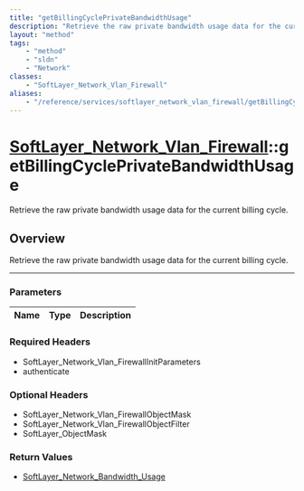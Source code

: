 ```yaml
---
title: "getBillingCyclePrivateBandwidthUsage"
description: "Retrieve the raw private bandwidth usage data for the current billing cycle."
layout: "method"
tags:
    - "method"
    - "sldn"
    - "Network"
classes:
    - "SoftLayer_Network_Vlan_Firewall"
aliases:
    - "/reference/services/softlayer_network_vlan_firewall/getBillingCyclePrivateBandwidthUsage"
---
```

# [SoftLayer_Network_Vlan_Firewall](/reference/services/SoftLayer_Network_Vlan_Firewall)::getBillingCyclePrivateBandwidthUsage


Retrieve the raw private bandwidth usage data for the current billing cycle.


## Overview 
Retrieve the raw private bandwidth usage data for the current billing cycle.

-----

### Parameters 
|Name | Type | Description |
| --- | --- | --- |


### Required Headers
* SoftLayer_Network_Vlan_FirewallInitParameters
* authenticate


### Optional Headers
* SoftLayer_Network_Vlan_FirewallObjectMask
* SoftLayer_Network_Vlan_FirewallObjectFilter
* SoftLayer_ObjectMask

### Return Values
* <a href='/reference/datatypes/SoftLayer_Network_Bandwidth_Usage'>SoftLayer_Network_Bandwidth_Usage </a>




